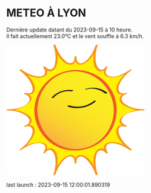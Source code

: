 # METEO À LYON

Dernière update datant du 2023-09-15 à 10 heure.  
Il fait actuellement 23.0°C et le vent souffle à 6.3 km/h.      

![](./.github/sun.png)

last launch : 2023-09-15 12:00:01.890319
